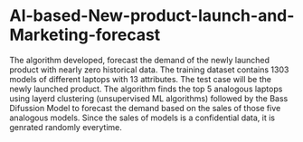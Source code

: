# AI-based-New-product-launch-and-Marketing-forecast
The algorithm developed, forecast the demand of the newly launched product with nearly zero historical data. The training dataset contains 1303 models of different laptops with 13 attributes.
The test case will be the newly launched product. The algorithm finds the top 5 analogous laptops using layerd clustering (unsupervised ML algorithms) followed by the Bass Difussion Model to forecast the demand based on the sales of those five analogous models. Since the sales of models is a confidential data, it is genrated randomly everytime.

